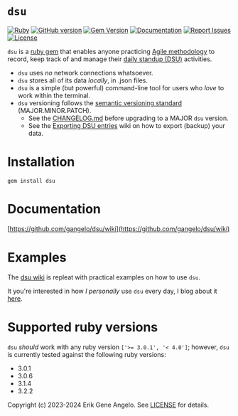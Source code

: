 # `dsu`

[![Ruby](https://github.com/gangelo/dsu/actions/workflows/ruby.yml/badge.svg)](https://github.com/gangelo/dsu/actions/workflows/ruby.yml)
[![GitHub version](http://badge.fury.io/gh/gangelo%2Fdsu.svg?refresh=9)](https://badge.fury.io/gh/gangelo%2Fdsu)
[![Gem Version](https://badge.fury.io/rb/dsu.svg?refresh=9)](https://badge.fury.io/rb/dsu)
[![Documentation](http://img.shields.io/badge/docs-rdoc.info-blue.svg)](http://www.rubydoc.info/gems/dsu/)
[![Report Issues](https://img.shields.io/badge/report-issues-red.svg)](https://github.com/gangelo/dsu/issues)
[![License](http://img.shields.io/badge/license-MIT-yellowgreen.svg)](#license)

`dsu` is a [ruby gem](https://rubygems.org/gems/dsu) that enables anyone practicing [Agile methodology](https://www.agilealliance.org/agile101/) to record, keep track of and manage their [daily standup (DSU)](https://www.agilealliance.org/glossary/daily-meeting/) activities.

- `dsu` uses _no_ network connections whatsoever.
- `dsu` stores all of its data _locally_, in .json files.
- `dsu` is a simple (but powerful) command-line tool for users who _love_ to work within the terminal.
- `dsu` versioning follows the [semantic versioning standard](https://semver.org/) (MAJOR.MINOR.PATCH).
  - See the [CHANGELOG.md](https://github.com/gangelo/dsu/blob/main/CHANGELOG.md) before upgrading to a MAJOR `dsu` version.
  - See the [Exporting DSU entries](https://github.com/gangelo/dsu/wiki/Exporting-DSU-entries) wiki on how to export (backup) your data.

# Installation
```shell
gem install dsu
```

# Documentation
[https://github.com/gangelo/dsu/wiki](https://github.com/gangelo/dsu/wiki)

# Examples
The [dsu wiki](https://github.com/gangelo/dsu/wiki) is repleat with practical examples on how to use `dsu`.

It you're interested in how _I personally_ use `dsu` every day, I blog about it [here](https://genemangelojr.blogspot.com/2024/01/the-dsu-ruby-gem-workflow-how-to-use-it.html).

# Supported ruby versions
`dsu` _should_ work with any ruby version `['>= 3.0.1', '< 4.0']`; however, `dsu` is currently tested against the following ruby versions:
- 3.0.1
- 3.0.6
- 3.1.4
- 3.2.2

Copyright (c) 2023-2024 Erik Gene Angelo. See [LICENSE](https://github.com/gangelo/dsu/blob/main/LICENSE.txt) for details.
